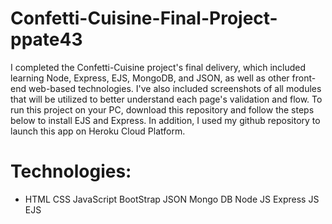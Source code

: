# Confetti-Cuisine-Final-Project-ppate43

I completed the Confetti-Cuisine project's final delivery, which included learning Node, Express, EJS, MongoDB, and JSON, as well as other front-end web-based technologies. I've also included screenshots of all modules that will be utilized to better understand each page's validation and flow. To run this project on your PC, download this repository and follow the steps below to install EJS and Express. In addition, I used my github repository to launch this app on Heroku Cloud Platform.

# Technologies:
* HTML
CSS
JavaScript
BootStrap
JSON
Mongo DB
Node JS
Express JS
EJS
